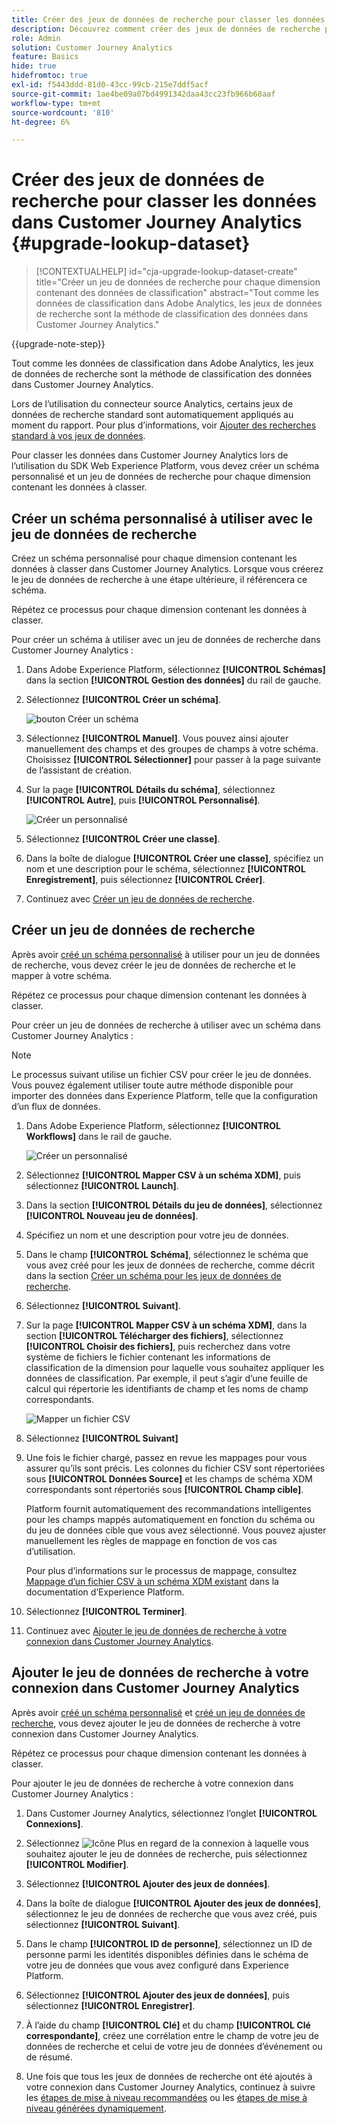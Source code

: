 ```yaml
---
title: Créer des jeux de données de recherche pour classer les données dans Customer Journey Analytics
description: Découvrez comment créer des jeux de données de recherche pour classer les données dans Customer Journey Analytics
role: Admin
solution: Customer Journey Analytics
feature: Basics
hide: true
hidefromtoc: true
exl-id: f5443ddd-81d0-43cc-99cb-215e7ddf5acf
source-git-commit: 1ae4be09a07bd4991342daa43cc23fb966b68aaf
workflow-type: tm+mt
source-wordcount: '810'
ht-degree: 6%

---
```


# Créer des jeux de données de recherche pour classer les données dans Customer Journey Analytics {#upgrade-lookup-dataset}

<!-- markdownlint-disable MD034 -->

>[!CONTEXTUALHELP]
>id="cja-upgrade-lookup-dataset-create"
>title="Créer un jeu de données de recherche pour chaque dimension contenant des données de classification"
>abstract="Tout comme les données de classification dans Adobe Analytics, les jeux de données de recherche sont la méthode de classification des données dans Customer Journey Analytics."

<!-- markdownlint-enable MD034 -->

{{upgrade-note-step}}

Tout comme les données de classification dans Adobe Analytics, les jeux de données de recherche sont la méthode de classification des données dans Customer Journey Analytics.

Lors de l’utilisation du connecteur source Analytics, certains jeux de données de recherche standard sont automatiquement appliqués au moment du rapport. Pour plus d’informations, voir [Ajouter des recherches standard à vos jeux de données](/help/connections/standard-lookups.md).

Pour classer les données dans Customer Journey Analytics lors de l’utilisation du SDK Web Experience Platform, vous devez créer un schéma personnalisé et un jeu de données de recherche pour chaque dimension contenant les données à classer.

## Créer un schéma personnalisé à utiliser avec le jeu de données de recherche

Créez un schéma personnalisé pour chaque dimension contenant les données à classer dans Customer Journey Analytics. Lorsque vous créerez le jeu de données de recherche à une étape ultérieure, il référencera ce schéma.

Répétez ce processus pour chaque dimension contenant les données à classer.

Pour créer un schéma à utiliser avec un jeu de données de recherche dans Customer Journey Analytics :

1. Dans Adobe Experience Platform, sélectionnez **[!UICONTROL Schémas]** dans la section **[!UICONTROL Gestion des données]** du rail de gauche.

1. Sélectionnez **[!UICONTROL Créer un schéma]**.

   ![bouton Créer un schéma](assets/schema-create.png)

1. Sélectionnez **[!UICONTROL Manuel]**. Vous pouvez ainsi ajouter manuellement des champs et des groupes de champs à votre schéma. Choisissez **[!UICONTROL Sélectionner]** pour passer à la page suivante de l’assistant de création.

1. Sur la page **[!UICONTROL Détails du schéma]**, sélectionnez **[!UICONTROL Autre]**, puis **[!UICONTROL Personnalisé]**.

   ![Créer un personnalisé](assets/schema-custom.png)

1. Sélectionnez **[!UICONTROL Créer une classe]**.

   <!-- add screenshot -->

1. Dans la boîte de dialogue **[!UICONTROL Créer une classe]**, spécifiez un nom et une description pour le schéma, sélectionnez **[!UICONTROL Enregistrement]**, puis sélectionnez **[!UICONTROL Créer]**.

1. Continuez avec [Créer un jeu de données de recherche](#create-a-lookup-dataset).

## Créer un jeu de données de recherche

Après avoir [créé un schéma personnalisé](#create-a-custom-schema-to-use-with-the-lookup-dataset) à utiliser pour un jeu de données de recherche, vous devez créer le jeu de données de recherche et le mapper à votre schéma.

Répétez ce processus pour chaque dimension contenant les données à classer.

Pour créer un jeu de données de recherche à utiliser avec un schéma dans Customer Journey Analytics :

>[!NOTE]
>
>Le processus suivant utilise un fichier CSV pour créer le jeu de données. Vous pouvez également utiliser toute autre méthode disponible pour importer des données dans Experience Platform, telle que la configuration d’un flux de données.

1. Dans Adobe Experience Platform, sélectionnez **[!UICONTROL Workflows]** dans le rail de gauche.

   ![Créer un personnalisé](assets/lookup-dataset-workflows.png)

1. Sélectionnez **[!UICONTROL Mapper CSV à un schéma XDM]**, puis sélectionnez **[!UICONTROL Launch]**.

1. Dans la section **[!UICONTROL Détails du jeu de données]**, sélectionnez **[!UICONTROL Nouveau jeu de données]**.

1. Spécifiez un nom et une description pour votre jeu de données.

1. Dans le champ **[!UICONTROL Schéma]**, sélectionnez le schéma que vous avez créé pour les jeux de données de recherche, comme décrit dans la section [Créer un schéma pour les jeux de données de recherche](#create-a-schema-for-lookup-datasets).

1. Sélectionnez **[!UICONTROL Suivant]**.

1. Sur la page **[!UICONTROL Mapper CSV à un schéma XDM]**, dans la section **[!UICONTROL Télécharger des fichiers]**, sélectionnez **[!UICONTROL Choisir des fichiers]**, puis recherchez dans votre système de fichiers le fichier contenant les informations de classification de la dimension pour laquelle vous souhaitez appliquer les données de classification. Par exemple, il peut s’agir d’une feuille de calcul qui répertorie les identifiants de champ et les noms de champ correspondants. <!-- correct? How can I better explain what this file is?-->

   ![Mapper un fichier CSV](assets/lookup-map-csv.png)

1. Sélectionnez **[!UICONTROL Suivant]**

1. Une fois le fichier chargé, passez en revue les mappages pour vous assurer qu’ils sont précis. Les colonnes du fichier CSV sont répertoriées sous **[!UICONTROL Données Source]** et les champs de schéma XDM correspondants sont répertoriés sous **[!UICONTROL Champ cible]**.

   Platform fournit automatiquement des recommandations intelligentes pour les champs mappés automatiquement en fonction du schéma ou du jeu de données cible que vous avez sélectionné. Vous pouvez ajuster manuellement les règles de mappage en fonction de vos cas d’utilisation.

   Pour plus d’informations sur le processus de mappage, consultez [Mappage d’un fichier CSV à un schéma XDM existant](https://experienceleague.adobe.com/en/docs/experience-platform/ingestion/tutorials/map-csv/existing-schema) dans la documentation d’Experience Platform.

1. Sélectionnez **[!UICONTROL Terminer]**.

1. Continuez avec [ Ajouter le jeu de données de recherche à votre connexion dans Customer Journey Analytics](#add-the-lookup-dataset-to-your-connection-in-customer-journey-analytics).

## Ajouter le jeu de données de recherche à votre connexion dans Customer Journey Analytics

Après avoir [créé un schéma personnalisé](#create-a-custom-schema-to-use-with-the-lookup-dataset) et [créé un jeu de données de recherche](#create-a-lookup-dataset), vous devez ajouter le jeu de données de recherche à votre connexion dans Customer Journey Analytics.

Répétez ce processus pour chaque dimension contenant les données à classer.

Pour ajouter le jeu de données de recherche à votre connexion dans Customer Journey Analytics :

1. Dans Customer Journey Analytics, sélectionnez l’onglet **[!UICONTROL Connexions]**.

1. Sélectionnez ![Icône Plus](assets/More.svg) en regard de la connexion à laquelle vous souhaitez ajouter le jeu de données de recherche, puis sélectionnez **[!UICONTROL Modifier]**.

   <!-- add screenshot -->

1. Sélectionnez **[!UICONTROL Ajouter des jeux de données]**.

1. Dans la boîte de dialogue **[!UICONTROL Ajouter des jeux de données]**, sélectionnez le jeu de données de recherche que vous avez créé, puis sélectionnez **[!UICONTROL Suivant]**.

1. Dans le champ **[!UICONTROL ID de personne]**, sélectionnez un ID de personne parmi les identités disponibles définies dans le schéma de votre jeu de données que vous avez configuré dans Experience Platform. <!-- fill out other fields? -->

1. Sélectionnez **[!UICONTROL Ajouter des jeux de données]**, puis sélectionnez **[!UICONTROL Enregistrer]**.

   <!-- is there a step right in between here where you select the dataset -->

1. À l’aide du champ **[!UICONTROL Clé]** et du champ **[!UICONTROL Clé correspondante]**, créez une corrélation entre le champ de votre jeu de données de recherche et celui de votre jeu de données d’événement ou de résumé.

1. Une fois que tous les jeux de données de recherche ont été ajoutés à votre connexion dans Customer Journey Analytics, continuez à suivre les [étapes de mise à niveau recommandées](/help/getting-started/cja-upgrade/cja-upgrade-recommendations.md#recommended-upgrade-steps-for-most-organizations) ou les [étapes de mise à niveau générées dynamiquement](https://gigazelle.github.io/cja-ttv/).

